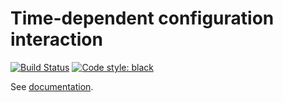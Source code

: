 # Time-dependent configuration interaction

[![Build Status](https://travis-ci.com/Schoyen/configuration-interaction.svg?token=MvgH7xLNL8iVfczJpp8Q&branch=master)](https://travis-ci.com/Schoyen/configuration-interaction)
[![Code style: black](https://img.shields.io/badge/code%20style-black-000000.svg)](https://github.com/ambv/black)

See [documentation](https://schoyen.github.io/configuration-interaction/).
